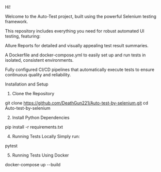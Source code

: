 Hi!

Welcome to the Auto-Test project, built using the powerful Selenium testing framework.

This repository includes everything you need for robust automated UI testing, featuring:

Allure Reports for detailed and visually appealing test result summaries.

A Dockerfile and docker-compose.yml to easily set up and run tests in isolated, consistent environments.

Fully configured CI/CD pipelines that automatically execute tests to ensure continuous quality and reliability.


Installation and Setup

1. Clone the Repository
   
git clone https://github.com/DeathGun221/Auto-test-by-selenium.git
cd Auto-test-by-selenium

2. Install Python Dependencies

pip install -r requirements.txt

4. Running Tests Locally
Simply run:

pytest

5. Running Tests Using Docker

docker-compose up --build
